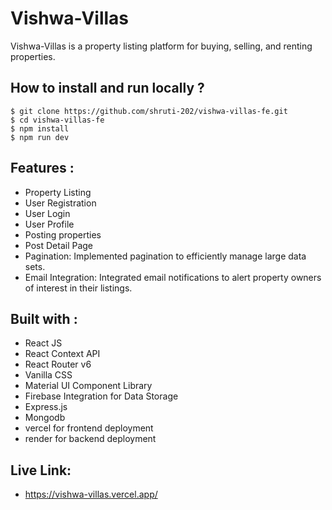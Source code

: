 # Vishwa-Villas

Vishwa-Villas is a property listing platform for buying, selling, and renting properties.

## How to install and run locally ?
```
$ git clone https://github.com/shruti-202/vishwa-villas-fe.git
$ cd vishwa-villas-fe
$ npm install
$ npm run dev
```

## Features :
- Property Listing
- User Registration  
- User Login
- User Profile
- Posting properties
- Post Detail Page
- Pagination: Implemented pagination to efficiently manage large data sets.
- Email Integration: Integrated email notifications to alert property owners of interest in their listings.

## Built with :
- React JS
- React Context API
- React Router v6
- Vanilla CSS
- Material UI Component Library
- Firebase Integration for Data Storage
- Express.js
- Mongodb
- vercel for frontend deployment
- render for backend deployment

## Live Link:
- https://vishwa-villas.vercel.app/
